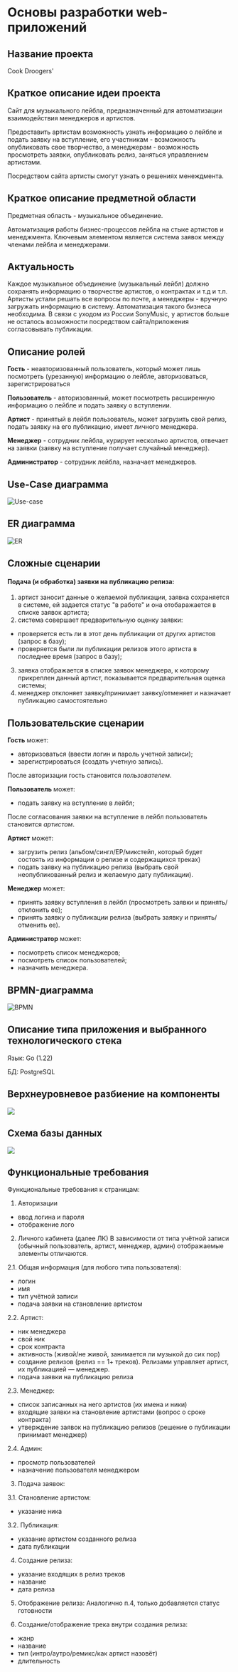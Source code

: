 # Основы разработки web-приложений

## Название проекта
Cook Droogers'

## Краткое описание идеи проекта
Сайт для музыкального лейбла, предназначенный для автоматизации взаимодействия менеджеров и артистов.

Предоставить артистам возможность узнать информацию о лейбле и подать заявку на вступление, его участникам - возможность опубликовать свое творчество, а менеджерам - возможность просмотреть заявки, опубликовать релиз, заняться управлением артистами.

Посредством сайта артисты смогут узнать о решениях менеждмента.

## Краткое описание предметной области

Предметная область - музыкальное объединение.

Автоматизация работы бизнес-процессов лейбла на стыке артистов и менеджмента. Ключевым элементом является система заявок между членами лейбла и менеджерами.

## Актуальность

Каждое музыкальное объединение (музыкальный лейбл) должно сохранять информацию о творчестве артистов, о контрактах и т.д и т.п. Артисты устали решать все вопросы по почте, а менеджеры - вручную загружать информацию в систему. Автоматизация такого бизнеса необходима.
В связи с уходом из России SonyMusic, у артистов больше не осталось возможности посредством сайта/приложения согласовывать публикации.

## Описание ролей
**Гость** - неавторизованный пользователь, который может лишь посмотреть (урезанную) информацию о лейбле, авторизоваться, зарегистрироваться

**Пользователь** - авторизованный, может посмотреть расширенную информацию о лейбле и подать заявку о вступлении.

**Артист** - принятый в лейбл пользователь, может загрузить свой релиз, подать заявку на его публикацию, имеет личного менеджера.

**Менеджер** - сотрудник лейбла, курирует несколько артистов, отвечает на заявки (заявку на вступление получает случайный менеджер).

**Администратор** - сотрудник лейбла, назначает менеджеров.

## Use-Case диаграмма

![Use-case](pics/use-case.png)

## ER диаграмма

![ER](pics/er.png)

## Сложные сценарии

#### Подача (и обработка) заявки на публикацию релиза:
1. артист заносит данные о желаемой публикации, заявка сохраняется в системе, ей задается статус "в работе" и она отобаражается в списке заявок артиста;
1. система совершает предварительную оценку заявки:
* проверяется есть ли в этот день публикации от других артистов (запрос в базу);
* проверяется были ли публикации релизов этого артиста в последнее время (запрос в базу);
3. заявка отображается в списке заявок менеджера, к которому прикреплен данный артист, показывается предварительная оценка системы;
4. менеджер отклоняет заявку/принимает заявку/отменяет и назначает публикацию самостоятельно


## Пользовательские сценарии

**Гость** может:
- авторизоваться (ввести логин и пароль учетной записи);
- зарегистрироваться (создать учетную запись).

После авторизации гость становится *пользователем*.

**Пользователь** может:
- подать заявку на вступление в лейбл;

После согласования заявки на вступление в лейбл пользователь становится *артистом*.

**Артист** может:
- загрузить релиз (альбом/сингл/EP/микстейп, который будет состоять из информации о релизе и содержащихся треках)
- подать заявку на публикацию релиза (выбрать свой неопубликованный релиз и желаемую дату публикации).

**Менеджер** может:
- принять заявку вступления в лейбл (просмотреть заявки и принять/отклонить ее);
- принять заявку о публикации релиза (выбрать заявку и принять/отменить ее).

**Администратор** может:
- посмотреть список менеджеров; 
- посмотреть список пользователей;
- назначить менеджера.

## BPMN-диаграмма

![BPMN](pics/bpmn.png)

## Описание типа приложения и выбранного технологического стека

Язык: Go (1.22)

БД: PostgreSQL

## Верхнеуровневое разбиение на компоненты

![](pics/comps.png)

## Схема базы данных

![](pics/db.png)

## Функциональные требования

Функциональные требования к страницам:

1. Авторизации
- ввод логина и пароля
- отображение лого


2. Личного кабинета (далее ЛК)
В зависимости от типа учётной записи (обычный пользователь, артист, менеджер, админ) отображаемые элементы отличаются.


2.1. Общая информация (для любого типа пользователя):
- логин
- имя
- тип учётной записи
- подача заявки на становление артистом


2.2. Артист:
- ник менеджера 
- свой ник
- срок контракта
- активность (живой/не живой, занимается ли музыкой до сих пор) 
- создание релизов (релиз == 1+ треков). Релизами управляет артист, их публикацией — менеджер.
- подача заявки на публикацию релиза


2.3. Менеджер:
- список записанных на него артистов (их имена и ники)
- входящие заявки на становление артистами (вопрос о сроке контракта)
- утверждение заявок на публикацию релизов (решение о публикации принимает менеджер)


2.4. Админ:
- просмотр пользователей
- назначение пользователя менеджером


3. Подача заявок:

3.1. Становление артистом:
- указание ника

3.2. Публикация:
- указание артистом созданного релиза
- дата публикации

4. Создание релиза:
- указание входящих в релиз треков
- название
- дата релиза 

5. Отображение релиза:
Аналогично п.4, только добавляется статус готовности

6. Создание/отображение трека внутри создания релиза:
- жанр
- название
- тип (интро/аутро/ремикс/как артист назовёт)
- длительность